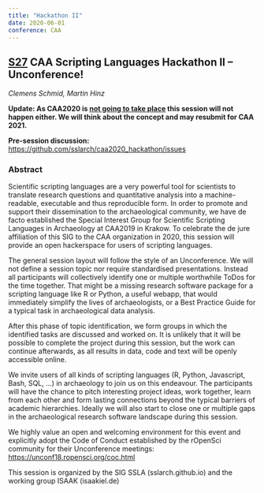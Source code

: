 ```yaml
---
title: "Hackathon II"
date: 2020-06-01
conference: CAA
---
```


## [S27](https://2020.caaconference.org/sessions/#header-text-1569420700855) CAA Scripting Languages Hackathon II – Unconference!

*Clemens Schmid, Martin Hinz*

**Update: As CAA2020 is [not going to take place](https://caa-international.org/2020/06/11/caa-2020-cancelled/) this session will not happen either. We will think about the concept and may resubmit for CAA 2021.**

**Pre-session discussion:** https://github.com/sslarch/caa2020_hackathon/issues

### Abstract

Scientific scripting languages are a very powerful tool for scientists to translate research questions and quantitative analysis into a machine-readable, executable and thus reproducible form. In order to promote and support their dissemination to the archaeological community, we have de facto established the Special Interest Group for Scientific Scripting Languages in Archaeology at CAA2019 in Krakow. To celebrate the de jure affiliation of this SIG to the CAA organization in 2020, this session will provide an open hackerspace for users of scripting languages.

The general session layout will follow the style of an Unconference. We will not define a session topic nor require standardised presentations. Instead all participants will collectively identify one or multiple worthwhile ToDos for the time together. That might be a missing research software package for a scripting language like R or Python, a useful webapp, that would immediately simplify the lives of archaeologists, or a Best Practice Guide for a typical task in archaeological data analysis.

After this phase of topic identification, we form groups in which the identified tasks are discussed and worked on. It is unlikely that it will be possible to complete the project during this session, but the work can continue afterwards, as all results in data, code and text will be openly accessible online.

We invite users of all kinds of scripting languages (R, Python, Javascript, Bash, SQL, ...) in archaeology to join us on this endeavour. The participants will have the chance to pitch interesting project ideas, work together, learn from each other and form lasting connections beyond the typical barriers of academic hierarchies. Ideally we will also start to close one or multiple gaps in the archaeological research software landscape during this session.

We highly value an open and welcoming environment for this event and explicitly adopt the Code of Conduct established by the rOpenSci community for their Unconference meetings: https://unconf18.ropensci.org/coc.html

This session is organized by the SIG SSLA (sslarch.github.io) and the working group ISAAK (isaakiel.de)

